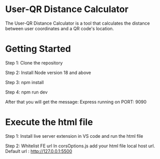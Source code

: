 # User-QR Distance Calculator

The User-QR Distance Calculator is a tool that calculates the distance between user coordinates and a QR code's location. 

# Getting Started

Step 1: Clone the repository

Step 2: Install Node version 18 and above

Step 3: npm install

Step 4: npm run dev

After that you will get the message: Express running on PORT: 9090

# Execute the html file
Step 1: Install live server extension in VS code and run the html file

Step 2: Whitelist FE url
In corsOptions.js add your html file local host url. 
Default url : http://127.0.0.1:5500
